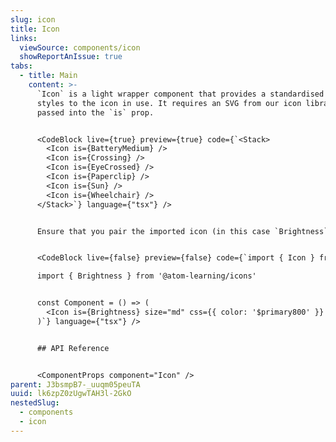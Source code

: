```yaml
---
slug: icon
title: Icon
links:
  viewSource: components/icon
  showReportAnIssue: true
tabs:
  - title: Main
    content: >-
      `Icon` is a light wrapper component that provides a standardised set of
      styles to the icon in use. It requires an SVG from our icon library to be
      passed into the `is` prop.


      <CodeBlock live={true} preview={true} code={`<Stack>
        <Icon is={BatteryMedium} />
        <Icon is={Crossing} />
        <Icon is={EyeCrossed} />
        <Icon is={Paperclip} />
        <Icon is={Sun} />
        <Icon is={Wheelchair} />
      </Stack>`} language={"tsx"} />


      Ensure that you pair the imported icon (in this case `Brightness`) with the `Icon` component to render in a consistent and reliable way. Review the available icons on the [icon listing page](https://design.atomlearning.technology/theme/icons)


      <CodeBlock live={false} preview={false} code={`import { Icon } from '@atom-learning/components'

      import { Brightness } from '@atom-learning/icons'


      const Component = () => (
        <Icon is={Brightness} size="md" css={{ color: '$primary800' }} />
      )`} language={"tsx"} />


      ## API Reference


      <ComponentProps component="Icon" />
parent: J3bsmpB7-_uuqm05peuTA
uuid: lk6zpZ0zUgwTAH3l-2GkO
nestedSlug:
  - components
  - icon
---
```

